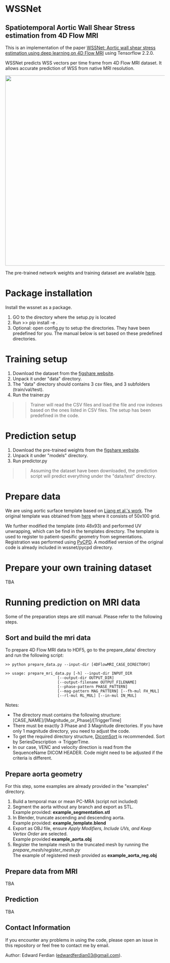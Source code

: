 # WSSNet

Spatiotemporal Aortic Wall Shear Stress estimation from 4D Flow MRI
--



This is an implementation of the paper [WSSNet: Aortic wall shear stress estimation using deep learning on 4D Flow MRI](https://www.frontiersin.org/articles/10.3389/fcvm.2021.769927/full) using Tensorflow 2.2.0. 


WSSNet predicts WSS vectors per time frame from 4D Flow MRI dataset. It allows accurate prediction of WSS from native MRI resolution.

<p align="left">
    <img src="https://i.imgur.com/f7IdEhf.png" width="600">
</p>

The pre-trained network weights and training dataset are available
[here](https://auckland.figshare.com/articles/software/WSSNet_aortic_4D_Flow_MRI_wall_shear_stress_estimation_neural_network/19105067).

# Package installation

Install the wssnet as a package. 
1. GO to the directory where the setup.py is located
2. Run >> pip install -e .
3. Optional: open config.py to setup the directories. They have been predefined for you. The manual below is set based on these predefined directories.


# Training setup 
1. Download the dataset from the [figshare website](https://auckland.figshare.com/articles/software/WSSNet_aortic_4D_Flow_MRI_wall_shear_stress_estimation_neural_network/19105067).
2. Unpack it under "data" directory. 
3. The "data" directory should contains 3 csv files, and 3 subfolders (train/val/test).
4. Run the trainer.py
>> Trainer will read the CSV files and load the file and row indexes based on the ones listed in CSV files. The setup has been predefined in the code.

# Prediction setup 
1.  Download the pre-trained weights from the [figshare website](https://auckland.figshare.com/articles/software/WSSNet_aortic_4D_Flow_MRI_wall_shear_stress_estimation_neural_network/19105067).
2. Unpack it under "models" directory.
3. Run predictor.py
>> Assuming the dataset have been downloaded, the prediction script will predict everything under the "data/test" directory.

# Prepare data
We are using aortic surface template based on [Liang et al.'s work](https://www.ncbi.nlm.nih.gov/pmc/articles/PMC5630492/#R30). The original template was obtained from [here](https://github.com/TML-Gatech/DL_Stress_TAA) where it consists of 50x100 grid.

We further modified the template (into 48x93) and performed UV unwrapping, which can be find in the templates directory.
The template is used to register to patient-spesific geometry from segmentations.
Registration was performed using [PyCPD](https://github.com/siavashk/pycpd). A modified version of the original code is already included in wssnet/pycpd directory.
# Prepare your own training dataset
TBA



# Running prediction on MRI data
Some of the preparation steps are still manual. Please refer to the following steps.
## Sort and build the mri data
To prepare 4D Flow MRI data to HDF5, go to the prepare_data/ directory and run the following script:

    >> python prepare_data.py --input-dir [4DFlowMRI_CASE_DIRECTORY]

    >> usage: prepare_mri_data.py [-h] --input-dir INPUT_DIR
                           [--output-dir OUTPUT_DIR]
                           [--output-filename OUTPUT_FILENAME]
                           [--phase-pattern PHASE_PATTERN]
                           [--mag-pattern MAG_PATTERN] [--fh-mul FH_MUL]
                           [--rl-mul RL_MUL] [--in-mul IN_MUL]

Notes: 
*  The directory must contains the following structure:
    [CASE_NAME]/[Magnitude_or_Phase]/[TriggerTime]
* There must be exactly 3 Phase and 3 Magnitude directories. If you have only 1 magnitude directory, you need to adjust the code.
* To get the required directory structure, [DicomSort](https://dicomsort.com/) is recommended. Sort by SeriesDescription -> TriggerTime.
* In our case, VENC and velocity direction is read from the SequenceName DICOM HEADER. Code might need to be adjusted if the criteria is different.

## Prepare aorta geometry
For this step, some examples are already provided in the "examples" directory.
1. Build a temporal max or mean PC-MRA (script not included)
2. Segment the aorta without any branch and export as STL.    
Example provided: **example_segmentation.stl**
3. In Blender, truncate ascending and descending aorta.    
Example provided: **example_template.blend**
4. Export as OBJ file, ensure *Apply Modifiers, Include UVs, and Keep Vertex Order* are selected.   
Example provided **example_aorta.obj**
5. Register the template mesh to the truncated mesh by running the *prepare_mesh/register_mesh.py*   
The example of registered mesh provided as **example_aorta_reg.obj**



## Prepare data from MRI 

TBA

## Prediction

TBA


## Contact Information

If you encounter any problems in using the code, please open an issue in this repository or feel free to contact me by email.

Author: Edward Ferdian (edwardferdian03@gmail.com).

